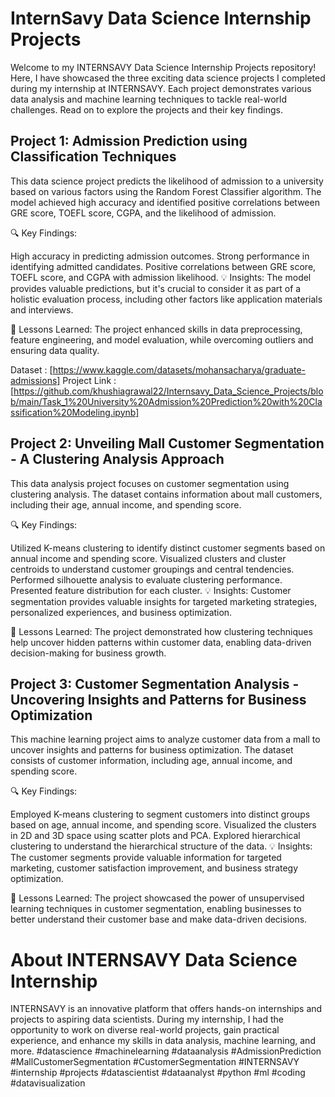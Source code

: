 # InternSavy Data Science Internship Projects

Welcome to my INTERNSAVY Data Science Internship Projects repository! Here, I have showcased the three exciting data science projects I completed during my internship at INTERNSAVY. Each project demonstrates various data analysis and machine learning techniques to tackle real-world challenges. Read on to explore the projects and their key findings.

## Project 1: Admission Prediction using Classification Techniques

This data science project predicts the likelihood of admission to a university based on various factors using the Random Forest Classifier algorithm. The model achieved high accuracy and identified positive correlations between GRE score, TOEFL score, CGPA, and the likelihood of admission.

🔍 Key Findings:

High accuracy in predicting admission outcomes.
Strong performance in identifying admitted candidates.
Positive correlations between GRE score, TOEFL score, and CGPA with admission likelihood.
💡 Insights:
The model provides valuable predictions, but it's crucial to consider it as part of a holistic evaluation process, including other factors like application materials and interviews.

🌟 Lessons Learned:
The project enhanced skills in data preprocessing, feature engineering, and model evaluation, while overcoming outliers and ensuring data quality.

Dataset : [https://www.kaggle.com/datasets/mohansacharya/graduate-admissions]
Project Link : [https://github.com/khushiagrawal22/Internsavy_Data_Science_Projects/blob/main/Task_1%20University%20Admission%20Prediction%20with%20Classification%20Modeling.ipynb]

## Project 2: Unveiling Mall Customer Segmentation - A Clustering Analysis Approach

This data analysis project focuses on customer segmentation using clustering analysis. The dataset contains information about mall customers, including their age, annual income, and spending score.

🔍 Key Findings:

Utilized K-means clustering to identify distinct customer segments based on annual income and spending score.
Visualized clusters and cluster centroids to understand customer groupings and central tendencies.
Performed silhouette analysis to evaluate clustering performance.
Presented feature distribution for each cluster.
💡 Insights:
Customer segmentation provides valuable insights for targeted marketing strategies, personalized experiences, and business optimization.

🌟 Lessons Learned:
The project demonstrated how clustering techniques help uncover hidden patterns within customer data, enabling data-driven decision-making for business growth.



## Project 3: Customer Segmentation Analysis - Uncovering Insights and Patterns for Business Optimization

This machine learning project aims to analyze customer data from a mall to uncover insights and patterns for business optimization. The dataset consists of customer information, including age, annual income, and spending score.

🔍 Key Findings:

Employed K-means clustering to segment customers into distinct groups based on age, annual income, and spending score.
Visualized the clusters in 2D and 3D space using scatter plots and PCA.
Explored hierarchical clustering to understand the hierarchical structure of the data.
💡 Insights:
The customer segments provide valuable information for targeted marketing, customer satisfaction improvement, and business strategy optimization.

🌟 Lessons Learned:
The project showcased the power of unsupervised learning techniques in customer segmentation, enabling businesses to better understand their customer base and make data-driven decisions.

# About INTERNSAVY Data Science Internship
INTERNSAVY is an innovative platform that offers hands-on internships and projects to aspiring data scientists. During my internship, I had the opportunity to work on diverse real-world projects, gain practical experience, and enhance my skills in data analysis, machine learning, and more.
#datascience #machinelearning #dataanalysis #AdmissionPrediction #MallCustomerSegmentation #CustomerSegmentation #INTERNSAVY #internship #projects #datascientist #dataanalyst #python #ml #coding #datavisualization



